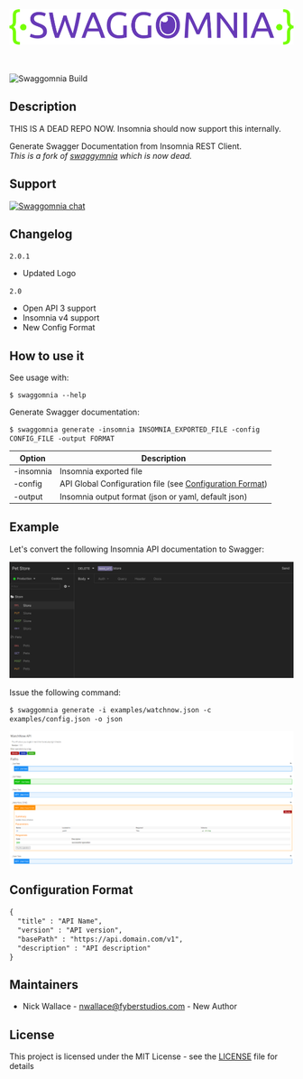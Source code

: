 <div align="center">
  <img src="logo.svg"/>
</div>

<br />
<br />

![Swaggomnia Build](https://github.com/Fyb3roptik/swaggomnia/workflows/Swaggomnia%20Build/badge.svg)

## Description

THIS IS A DEAD REPO NOW. Insomnia should now support this internally.

Generate Swagger Documentation from Insomnia REST Client.
<br />
*This is a fork of [swaggymnia](https://github.com/mlabouardy/swaggymnia) which is now dead.*

## Support
[![Swaggomnia chat](https://badges.gitter.im/swaggomnia/gitter.png)](https://gitter.im/swaggomnia/community)

## Changelog

`2.0.1`
 * Updated Logo

`2.0`
 * Open API 3 support
 * Insomnia v4 support
 * New Config Format

## How to use it

See usage with:

```
$ swaggomnia --help
```

Generate Swagger documentation:

```
$ swaggomnia generate -insomnia INSOMNIA_EXPORTED_FILE -config CONFIG_FILE -output FORMAT
```

| Option | Description |
| ------ | ----------- |
| -insomnia | Insomnia exported file |
| -config | API Global Configuration file (see [Configuration Format](#configuration-format))|
| -output | Insomnia output format (json or yaml, default json)  |


## Example

Let's convert the following Insomnia API documentation to Swagger:

<div align="center">
  <img src="insomnia.png"/>
</div>

Issue the following command:

```
$ swaggomnia generate -i examples/watchnow.json -c examples/config.json -o json
```

<div align="center">
  <img src="swagger.png"/>
</div>

## Configuration Format

```
{
  "title" : "API Name",
  "version" : "API version",
  "basePath" : "https://api.domain.com/v1",
  "description" : "API description"
}
```

## Maintainers
- Nick Wallace - nwallace@fyberstudios.com - New Author

## License

This project is licensed under the MIT License - see the [LICENSE](LICENSE) file for details
